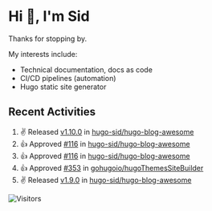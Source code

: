 # Hi 👋, I'm Sid

Thanks for stopping by. 

My interests include:
- Technical documentation, docs as code
- CI/CD pipelines (automation)
- Hugo static site generator

## Recent Activities

<!--RECENT_ACTIVITY:start-->
1. ✌️ Released [v1.10.0](https://github.com/hugo-sid/hugo-blog-awesome/releases/tag/v1.10.0) in [hugo-sid/hugo-blog-awesome](https://github.com/hugo-sid/hugo-blog-awesome)<br>
2. 👍 Approved [#116](https://github.com/hugo-sid/hugo-blog-awesome/pull/116#pullrequestreview-1630197149) in [hugo-sid/hugo-blog-awesome](https://github.com/hugo-sid/hugo-blog-awesome)<br>
3. 👍 Approved [#116](https://github.com/hugo-sid/hugo-blog-awesome/pull/116#pullrequestreview-1630197149) in [hugo-sid/hugo-blog-awesome](https://github.com/hugo-sid/hugo-blog-awesome)<br>
4. 👍 Approved [#353](https://github.com/gohugoio/hugoThemesSiteBuilder/pull/353#pullrequestreview-1630101797) in [gohugoio/hugoThemesSiteBuilder](https://github.com/gohugoio/hugoThemesSiteBuilder)<br>
5. ✌️ Released [v1.9.0](https://github.com/hugo-sid/hugo-blog-awesome/releases/tag/v1.9.0) in [hugo-sid/hugo-blog-awesome](https://github.com/hugo-sid/hugo-blog-awesome)<br>
<!--RECENT_ACTIVITY:end-->

![Visitors](https://api.visitorbadge.io/api/visitors?path=https%3A%2F%2Fgithub.com%2Fhugo-sid%2Fhugo-sid&countColor=%2337d67a&style=flat&labelStyle=upper)
